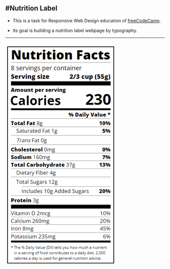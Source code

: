 #Nutrition Label
---
+ This is a task for Responsive Web Design education of [freeCodeCamp](https://www.freecodecamp.org/learn/2022/responsive-web-design/).

+ Its goal is building a nutrition label webpage by typography.

---

![NutritionLabel](NutritionLabel.png)
